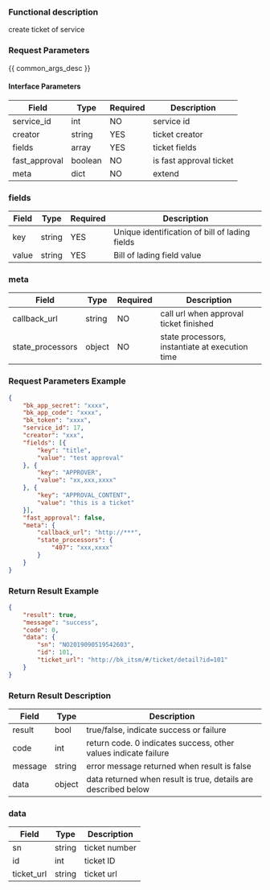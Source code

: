 ### Functional description

create ticket of service

### Request Parameters

{{ common_args_desc }}

#### Interface Parameters

| Field        | Type     | Required  | Description                         |
| --------- | ------ | --- | -------------------------- |
| service_id      | int    | NO   | service id |
| creator      | string    | YES   | ticket creator |
| fields      | array    | YES   | ticket fields |
| fast_approval| boolean    | NO   | is fast approval ticket|
| meta| dict    | NO   | extend |

### fields

| Field                     | Type    | Required | Description       |
| ---------------------- | ------ | -------- |------|
| key     | string |YES| Unique identification of bill of lading fields|
| value | string |YES   |  Bill of lading field value|

### meta

| Field                     | Type    | Required | Description       |
| ---------------------- | ------ | -------- |------|
| callback_url     | string |NO| call url when approval ticket finished |
| state_processors | object |NO   |  state processors, instantiate at execution time|


### Request Parameters Example

```json
{
	"bk_app_secret": "xxxx",
	"bk_app_code": "xxxx",
	"bk_token": "xxxx",
	"service_id": 17,
	"creator": "xxx",
	"fields": [{
		"key": "title",
		"value": "test approval"
	}, {
		"key": "APPROVER",
		"value": "xx,xxx,xxxx"
	}, {
		"key": "APPROVAL_CONTENT",
		"value": "this is a ticket"
	}],
	"fast_approval": false,
	"meta": {
		"callback_url": "http://***",
		"state_processors": {
			"407": "xxx,xxxx"
		}
	}
}  
```

### Return Result Example

```json
{
	"result": true,
	"message": "success",
	"code": 0,
	"data": {
		"sn": "NO2019090519542603",
		"id": 101,
		"ticket_url": "http://bk_itsm/#/ticket/detail?id=101"
	}
}

```

### Return Result Description

| Field      | Type        | Description                      |
| ------- | --------- | ----------------------- |
| result  | bool      | true/false, indicate success or failure   |
| code    | int       | return code. 0 indicates success, other values indicate failure       |
| message | string    | error message returned when result is false                    |
| data    | object | data returned when result is true, details are described below |

### data

| Field                     | Type     | Description       |
| ---------------------- | ------ | -------- |
| sn                     | string | ticket number     |
| id                     | int | ticket ID     |
| ticket_url                     | string |  ticket url    |
